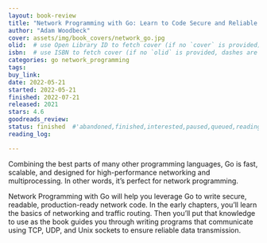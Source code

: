 ```yaml
---
layout: book-review
title: "Network Programming with Go: Learn to Code Secure and Reliable Network Services from Scratch"
author: "Adam Woodbeck"
cover: assets/img/book_covers/network_go.jpg
olid:  # use Open Library ID to fetch cover (if no `cover` is provided)
isbn:  # use ISBN to fetch cover (if no `olid` is provided, dashes are optional)
categories: go network_programming
tags: 
buy_link: 
date: 2022-05-21
started: 2022-05-21
finished: 2022-07-21
released: 2021
stars: 4.6
goodreads_review:
status: finished  #'abandoned,finished,interested,paused,queued,reading,reread'
reading_log:

---
```


Combining the best parts of many other programming languages, Go is fast, scalable, and designed for high-performance networking and multiprocessing. In other words, it’s perfect for network programming.

Network Programming with Go will help you leverage Go to write secure, readable, production-ready network code. In the early chapters, you’ll learn the basics of networking and traffic routing. Then you’ll put that knowledge to use as the book guides you through writing programs that communicate using TCP, UDP, and Unix sockets to ensure reliable data transmission.